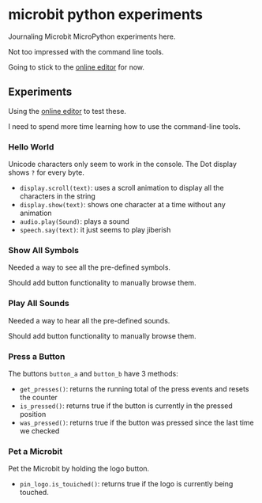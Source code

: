 # microbit python experiments

Journaling Microbit MicroPython experiments here.

Not too impressed with the command line tools.

Going to stick to the [online editor](https://python.microbit.org/v/3) for now.

## Experiments

Using the [online editor](https://python.microbit.org/v/3) to test these.

I need to spend more time learning how to use the command-line tools.

### Hello World

Unicode characters only seem to work in the console.
The Dot display shows `?` for every byte.

- `display.scroll(text)`: uses a scroll animation to display all the characters in the string
- `display.show(text)`: shows one character at a time without any animation
- `audio.play(Sound)`: plays a sound
- `speech.say(text)`: it just seems to play jiberish

### Show All Symbols

Needed a way to see all the pre-defined symbols.

Should add button functionality to manually browse them.

### Play All Sounds

Needed a way to hear all the pre-defined sounds.

Should add button functionality to manually browse them.

### Press a Button

The buttons `button_a` and `button_b` have 3 methods:

- `get_presses()`: returns the running total of the press events and resets the counter
- `is_pressed()`: returns true if the button is currently in the pressed position
- `was_pressed()`: returns true if the button was pressed since the last time we checked

### Pet a Microbit

Pet the Microbit by holding the logo button.

- `pin_logo.is_touiched()`: returns true if the logo is currently being touched.
